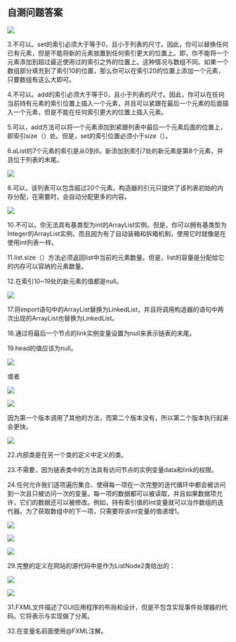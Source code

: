    

## 自测问题答案

![](0-Assets/Epubook/程序员编程语言经典合集（计算机科学丛书5册套装），javapython编程语言含经典教材龙书《编译原理》%20(Bruce%20Eckel%20%20Alfred%20V.%20Aho%20%20Monica%20S.%20Lam%20etc.)%20(Z-Library)/images/image11442.jpeg)

3.不可以。set的索引必须大于等于0，且小于列表的尺寸。因此，你可以替换任何已有元素，但是不能将新的元素放置到任何索引更大的位置上。即，你不能将一个元素添加到超过最近使用过的索引之外的位置上。这种情况与数组不同。如果一个数组部分填充到了索引10的位置，那么你可以在索引20的位置上添加一个元素，只要数组有这么大即可。

4.不可以。add的索引必须大于等于0，且小于列表的尺寸。因此，你可以在任何当前持有元素的索引位置上插入一个元素，并且可以紧跟在最后一个元素的后面插入一个元素，但是不能在任何索引更大的位置上插入元素。

5.可以，add方法可以将一个元素添加到紧跟列表中最后一个元素后面的位置上，即索引size（）处。但是，set的索引位置必须小于size（）。

6.aList的7个元素的索引是从0到6。新添加到索引7处的新元素是第8个元素，并且位于列表的末尾。

![](../Images/image11443.gif)

8.可以，该列表可以包含超过20个元素。构造器的引元只提供了该列表初始的内存分配，在需要时，会自动分配更多的内容。

![](0-Assets/Epubook/程序员编程语言经典合集（计算机科学丛书5册套装），javapython编程语言含经典教材龙书《编译原理》%20(Bruce%20Eckel%20%20Alfred%20V.%20Aho%20%20Monica%20S.%20Lam%20etc.)%20(Z-Library)/images/image11444.jpeg)

10.不可以。你无法具有基类型为int的ArrayList实例。但是，你可以拥有基类型为Integer的ArrayList实例，而且因为有了自动装箱和拆箱机制，使用它时就像是在使用int列表一样。

11.list.size（）方法必须返回list中当前的元素数量。但是，list的容量是分配给它的内存可以容纳的元素数量。

12.在索引10~19处的新元素的值都是null。

![](0-Assets/Epubook/程序员编程语言经典合集（计算机科学丛书5册套装），javapython编程语言含经典教材龙书《编译原理》%20(Bruce%20Eckel%20%20Alfred%20V.%20Aho%20%20Monica%20S.%20Lam%20etc.)%20(Z-Library)/images/image11445.jpeg)

17.将import语句中的ArrayList替换为LinkedList，并且将调用构造器的语句中两次出现的ArrayList也替换为LinkedList。  

18.通过将最后一个节点的link实例变量设置为null来表示链表的末尾。

19.head的值应该为null。

![](0-Assets/Epubook/程序员编程语言经典合集（计算机科学丛书5册套装），javapython编程语言含经典教材龙书《编译原理》%20(Bruce%20Eckel%20%20Alfred%20V.%20Aho%20%20Monica%20S.%20Lam%20etc.)%20(Z-Library)/images/image11446.jpeg)

或者

![](../Images/image11447.gif)

![](../Images/image11448.gif)

因为第一个版本调用了其他的方法，而第二个版本没有，所以第二个版本执行起来会更快。

![](../Images/image11449.gif)

22.内部类是在另一个类的定义中定义的类。

23.不需要，因为链表类中的方法具有访问节点的实例变量data和link的权限。

24.任何允许我们逐项遍历集合、使得每一项在一次完整的迭代循环中都会被访问到一次且只被访问一次的变量。每一项的数据都可以被读取，并且如果数据项允许，它们的数据还可以被修改。例如，持有索引值的int变量就可以当作数组的迭代器。为了获取数组中的下一项，只需要将该int变量的值递增1。

![](0-Assets/Epubook/程序员编程语言经典合集（计算机科学丛书5册套装），javapython编程语言含经典教材龙书《编译原理》%20(Bruce%20Eckel%20%20Alfred%20V.%20Aho%20%20Monica%20S.%20Lam%20etc.)%20(Z-Library)/images/image11450.jpeg)

![](0-Assets/Epubook/程序员编程语言经典合集（计算机科学丛书5册套装），javapython编程语言含经典教材龙书《编译原理》%20(Bruce%20Eckel%20%20Alfred%20V.%20Aho%20%20Monica%20S.%20Lam%20etc.)%20(Z-Library)/images/image11451.jpeg)

![](0-Assets/Epubook/程序员编程语言经典合集（计算机科学丛书5册套装），javapython编程语言含经典教材龙书《编译原理》%20(Bruce%20Eckel%20%20Alfred%20V.%20Aho%20%20Monica%20S.%20Lam%20etc.)%20(Z-Library)/images/image11452.jpeg)

29.完整的定义在网站的源代码中是作为ListNode2类给出的：

![](0-Assets/Epubook/程序员编程语言经典合集（计算机科学丛书5册套装），javapython编程语言含经典教材龙书《编译原理》%20(Bruce%20Eckel%20%20Alfred%20V.%20Aho%20%20Monica%20S.%20Lam%20etc.)%20(Z-Library)/images/image11453.jpeg)

![](0-Assets/Epubook/程序员编程语言经典合集（计算机科学丛书5册套装），javapython编程语言含经典教材龙书《编译原理》%20(Bruce%20Eckel%20%20Alfred%20V.%20Aho%20%20Monica%20S.%20Lam%20etc.)%20(Z-Library)/images/image11454.jpeg)

31.FXML文件描述了GUI应用程序的布局和设计，但是不包含实现事件处理器的代码。它将表示与实现做了分离。

32.在变量名前面使用@FXML注解。